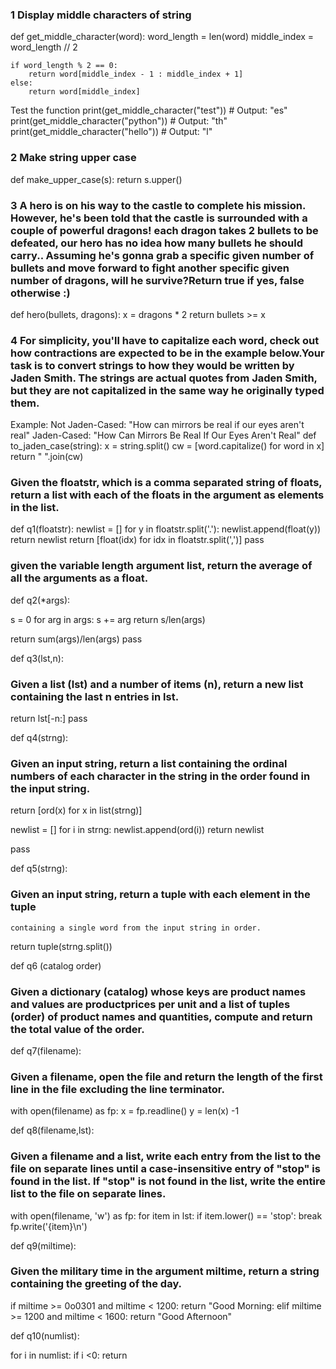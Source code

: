 ### 1 Display middle characters of string

def get_middle_character(word):
    word_length = len(word)
    middle_index = word_length // 2

    if word_length % 2 == 0:
        return word[middle_index - 1 : middle_index + 1]
    else:
        return word[middle_index]

Test the function
print(get_middle_character("test"))  # Output: "es"
print(get_middle_character("python"))  # Output: "th"
print(get_middle_character("hello"))  # Output: "l"

### 2 Make string upper case
def make_upper_case(s):
    return s.upper()

### 3 A hero is on his way to the castle to complete his mission. However, he's been told that the castle is surrounded with a couple of powerful dragons! each dragon takes 2 bullets to be defeated, our hero has no idea how many bullets he should carry.. Assuming he's gonna grab a specific given number of bullets and move forward to fight another specific given number of dragons, will he survive?Return true if yes, false otherwise :)

def hero(bullets, dragons):
    x = dragons * 2
    return bullets >= x

### 4 For simplicity, you'll have to capitalize each word, check out how contractions are expected to be in the example below.Your task is to convert strings to how they would be written by Jaden Smith. The strings are actual quotes from Jaden Smith, but they are not capitalized in the same way he originally typed them.
Example:
Not Jaden-Cased: "How can mirrors be real if our eyes aren't real"
Jaden-Cased:     "How Can Mirrors Be Real If Our Eyes Aren't Real"
def to_jaden_case(string):
    x = string.split()
    cw = [word.capitalize() for word in x]
    return " ".join(cw)

### Given the floatstr, which is a comma separated string of floats, return a list with each of the floats in the argument as elements in the list.
def q1(floatstr):
  newlist = []
  for y in floatstr.split('.'):
    newlist.append(float(y))
  return newlist
return [float(idx) for idx in floatstr.split(',')]
pass

### given the variable length argument list, return the average of all the arguments as a float.
def q2(*args):

s = 0
for arg in args:
  s += arg
return s/len(args)

return sum(args)/len(args)
pass

def q3(lst,n):
### Given a list (lst) and a number of items (n), return a new list containing the last n entries in lst.

return lst[-n:]
pass

def q4(strng):

### Given an input string, return a list containing the ordinal numbers of each character in the string in the order found in the input string.

return [ord(x) for x in list(strng)]

newlist = []
for i in strng:
  newlist.append(ord(i))
return newlist

pass

def q5(strng):

### Given an input string, return a tuple with each element in the tuple
    containing a single word from the input string in order.

return tuple(strng.split())

def q6 (catalog order)
### Given a dictionary (catalog) whose keys are product names and values are productprices per unit and a list of tuples (order) of product names and quantities, compute and return the total value of the order.

def q7(filename):

### Given a filename, open the file and return the length of the first line in the file excluding the line terminator.

with open(filename) as fp:
  x = fp.readline()
  y = len(x) -1

def q8(filename,lst):
### Given a filename and a list, write each entry from the list to the file on separate lines until a case-insensitive entry of "stop" is found in the list. If "stop" is not found in the list, write the entire list to the file on separate lines.
with open(filename, 'w') as fp:
  for item in lst:
    if item.lower() == 'stop':
      break
    fp.write('{item}\n')
    
def q9(miltime):

### Given the military time in the argument miltime, return a string containing the greeting of the day.

if miltime >= 0o0301 and miltime < 1200:
  return "Good Morning:
elif miltime >= 1200 and miltime < 1600:
  return "Good Afternoon"

def q10(numlist):

for i in numlist:
  if i <0:
    return
